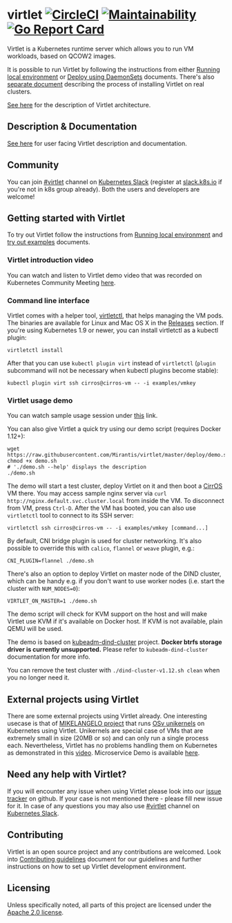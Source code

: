 # virtlet [![CircleCI](https://circleci.com/gh/Mirantis/virtlet/tree/master.svg?style=svg)](https://circleci.com/gh/Mirantis/virtlet/tree/master) [![Maintainability](https://api.codeclimate.com/v1/badges/7e40b1e1d7cd78c86a50/maintainability)](https://codeclimate.com/github/Mirantis/virtlet/maintainability) [![Go Report Card](https://goreportcard.com/badge/github.com/Mirantis/virtlet)](https://goreportcard.com/report/github.com/Mirantis/virtlet)

Virtlet is a Kubernetes runtime server which allows you to run VM workloads, based on QCOW2 images.

It is possible to run Virtlet by following the instructions from either [Running local environment](docs/devel/running-local-environment.md) or [Deploy using DaemonSets](deploy/README.md) documents. There's also [separate document](deploy/real-cluster.md) describing the process of installing Virtlet on real clusters.

[See here](docs/architecture.md) for the description of Virtlet architecture.

## Description & Documentation

[See here](https://docs.virtlet.cloud) for user facing Virtlet description and documentation.

## Community

You can join
[#virtlet](https://kubernetes.slack.com/messages/virtlet/) channel on
[Kubernetes Slack](https://kubernetes.slack.com/messages)
(register at [slack.k8s.io](http://slack.k8s.io) if you're not in k8s group already). Both the
users and developers are welcome!

## Getting started with Virtlet

To try out Virtlet follow the instructions from [Running local environment](docs/devel/running-local-environment.md) and [try out examples](examples/README.md) documents.

### Virtlet introduction video

You can watch and listen to Virtlet demo video that was recorded on Kubernetes Community Meeting [here](https://youtu.be/Sl1Y0N-Tj1A?t=94).

### Command line interface

Virtlet comes with a helper tool,
[virtletctl](docs/virtletctl/virtletctl.md), that helps managing the VM pods. The binaries are available for Linux and Mac OS X in the [Releases](https://github.com/Mirantis/virtlet/releases) section.
If you're using Kubernetes 1.9 or newer, you can install virtletctl as a kubectl plugin:
```
virtletctl install
```

After that you can use `kubectl plugin virt` instead of `virtletctl` (`plugin` subcommand will not be necessary when kubectl plugins become stable):
```
kubectl plugin virt ssh cirros@cirros-vm -- -i examples/vmkey
```

### Virtlet usage demo

You can watch sample usage session under [this](https://asciinema.org/a/1a6xp5j4o22rnsx9wpvumd4kt) link.

You can also give Virtlet a quick try using our demo script (requires Docker 1.12+):
```
wget https://raw.githubusercontent.com/Mirantis/virtlet/master/deploy/demo.sh
chmod +x demo.sh
# './demo.sh --help' displays the description
./demo.sh
```

The demo will start a test cluster, deploy Virtlet on it and then boot a [CirrOS](https://launchpad.net/cirros) VM there. You may access sample nginx server via `curl http://nginx.default.svc.cluster.local` from inside the VM. To disconnect from VM, press `Ctrl-D`. After the VM has booted, you can also use `virtletctl` tool to connect to its SSH server:
```
virtletctl ssh cirros@cirros-vm -- -i examples/vmkey [command...]
```

By default, CNI bridge plugin is used for cluster networking. It's also possible to override this with `calico`, `flannel` or `weave` plugin, e.g.:
```
CNI_PLUGIN=flannel ./demo.sh
```

There's also an option to deploy Virtlet on master node of the DIND
cluster, which can be handy e.g. if you don't want to use worker nodes
(i.e. start the cluster with `NUM_NODES=0`):
```
VIRTLET_ON_MASTER=1 ./demo.sh
```

The demo script will check for KVM support on the host and will make Virtlet use KVM if it's available on Docker host. If KVM is not available, plain QEMU will be used.

The demo is based on [kubeadm-dind-cluster](https://github.com/kubernetes-sigs/kubeadm-dind-cluster) project. **Docker btrfs storage driver is currently unsupported.** Please refer to `kubeadm-dind-cluster` documentation for more info.

You can remove the test cluster with `./dind-cluster-v1.12.sh clean` when you no longer need it.

## External projects using Virtlet
There are some external projects using Virtlet already.
One interesting usecase is that of [MIKELANGELO project](https://www.mikelangelo-project.eu/) that
runs [OSv unikernels](http://osv.io) on Kubernetes using Virtlet. Unikernels are special case of VMs
that are extremely small in size (20MB or so) and can only run a single process each. Nevertheless,
Virtlet has no problems handling them on Kubernetes as demonstrated in this
[video](https://www.youtube.com/watch?v=L-QrxDJSZBA). Microservice Demo is available
[here](https://github.com/mikelangelo-project/osv-microservice-demo#deploying-unikernels-on-kubernetes).

## Need any help with Virtlet?

If you will encounter any issue when using Virtlet please look into our [issue tracker](http://github.com/Mirantis/virtlet/issues) on github. If your case is not mentioned there - please fill new issue for it. In case of any questions you may also use [#virtlet](https://kubernetes.slack.com/messages/virtlet/) channel on
[Kubernetes Slack](https://kubernetes.slack.com/messages).

## Contributing

Virtlet is an open source project and any contributions are welcomed. Look into [Contributing guidelines](CONTRIBUTING.md) document for our guidelines and further instructions on how to set up Virtlet development environment.

## Licensing

Unless specifically noted, all parts of this project are licensed under the [Apache 2.0 license](LICENSE).

